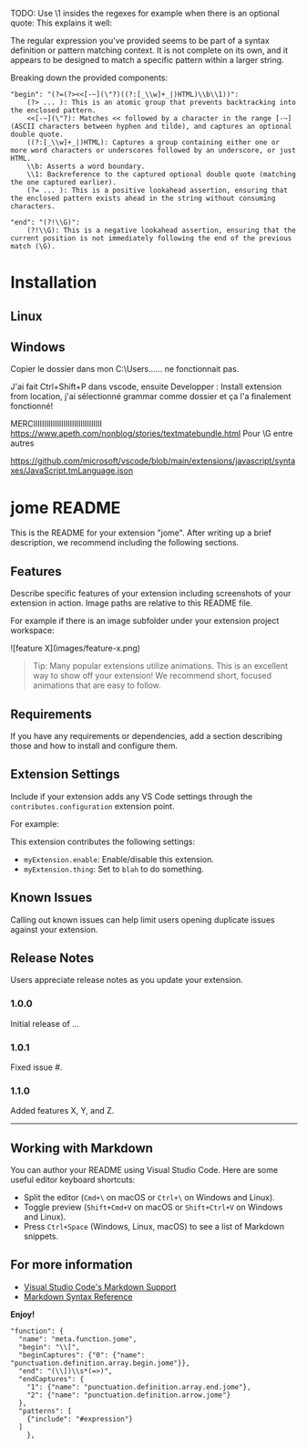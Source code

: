 TODO: Use \\1 insides the regexes for example when there is an optional quote: This explains it well:

The regular expression you've provided seems to be part of a syntax definition or pattern matching context. It is not complete on its own, and it appears to be designed to match a specific pattern within a larger string.

Breaking down the provided components:

    "begin": "(?=(?><<[-~](\"?)((?:[_\\w]+_|)HTML)\\b\\1))":
        (?> ... ): This is an atomic group that prevents backtracking into the enclosed pattern.
        <<[-~](\"?): Matches << followed by a character in the range [-~] (ASCII characters between hyphen and tilde), and captures an optional double quote.
        ((?:[_\\w]+_|)HTML): Captures a group containing either one or more word characters or underscores followed by an underscore, or just HTML.
        \\b: Asserts a word boundary.
        \\1: Backreference to the captured optional double quote (matching the one captured earlier).
        (?= ... ): This is a positive lookahead assertion, ensuring that the enclosed pattern exists ahead in the string without consuming characters.

    "end": "(?!\\G)":
        (?!\\G): This is a negative lookahead assertion, ensuring that the current position is not immediately following the end of the previous match (\G).

# Installation

## Linux

## Windows

Copier le dossier dans mon C:\Users\...\... ne fonctionnait pas.

J'ai fait Ctrl+Shift+P dans vscode, ensuite Developper : Install extension from location,
j'ai sélectionné grammar comme dossier et ça l'a finalement fonctionné!


MERCIIIIIIIIIIIIIIIIIIIIIIIIIIIIIIII https://www.apeth.com/nonblog/stories/textmatebundle.html
Pour \G entre autres


https://github.com/microsoft/vscode/blob/main/extensions/javascript/syntaxes/JavaScript.tmLanguage.json

# jome README

This is the README for your extension "jome". After writing up a brief description, we recommend including the following sections.

## Features

Describe specific features of your extension including screenshots of your extension in action. Image paths are relative to this README file.

For example if there is an image subfolder under your extension project workspace:

\!\[feature X\]\(images/feature-x.png\)

> Tip: Many popular extensions utilize animations. This is an excellent way to show off your extension! We recommend short, focused animations that are easy to follow.

## Requirements

If you have any requirements or dependencies, add a section describing those and how to install and configure them.

## Extension Settings

Include if your extension adds any VS Code settings through the `contributes.configuration` extension point.

For example:

This extension contributes the following settings:

* `myExtension.enable`: Enable/disable this extension.
* `myExtension.thing`: Set to `blah` to do something.

## Known Issues

Calling out known issues can help limit users opening duplicate issues against your extension.

## Release Notes

Users appreciate release notes as you update your extension.

### 1.0.0

Initial release of ...

### 1.0.1

Fixed issue #.

### 1.1.0

Added features X, Y, and Z.

---

## Working with Markdown

You can author your README using Visual Studio Code. Here are some useful editor keyboard shortcuts:

* Split the editor (`Cmd+\` on macOS or `Ctrl+\` on Windows and Linux).
* Toggle preview (`Shift+Cmd+V` on macOS or `Shift+Ctrl+V` on Windows and Linux).
* Press `Ctrl+Space` (Windows, Linux, macOS) to see a list of Markdown snippets.

## For more information

* [Visual Studio Code's Markdown Support](http://code.visualstudio.com/docs/languages/markdown)
* [Markdown Syntax Reference](https://help.github.com/articles/markdown-basics/)

**Enjoy!**















    "function": {
      "name": "meta.function.jome",
      "begin": "\\[",
      "beginCaptures": {"0": {"name": "punctuation.definition.array.begin.jome"}},
      "end": "(\\])\\s*(=>)",
      "endCaptures": {
        "1": {"name": "punctuation.definition.array.end.jome"},
        "2": {"name": "punctuation.definition.arrow.jome"}
      },
      "patterns": [
        {"include": "#expression"}
      ]
		},